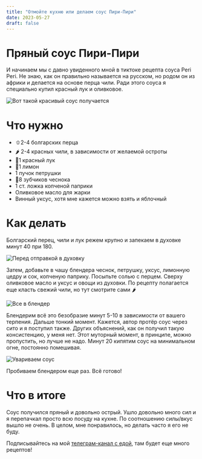 ```yaml
---
title: "Отмойте кухню или делаем соус Пири-Пири"
date: 2023-05-27
draft: false
---
```


# Пряный соус Пири-Пири

И начинаем мы с давно увиденного мной в тиктоке рецепта соуса Peri Peri. Не знаю, как он правильно называется на русском, но родом он из африки и делается на основе перца чили. 
Ради этого соуса я специально купил красный лук и оливковое.

![Вот такой красивый соус получается](/assets/img/1.jpg)

# Что нужно
- 🫑2-4 болгарских перца
- 🌶 2-4 красных чили, в зависимости от желаемой остроты
- 🧅1 красный лук
- 🍋1 лимон
- 1 пучок петрушки
- 🧄8 зубчиков чеснока
- 1 ст. ложка копченой паприки
- Оливковое масло для жарки
- Винный уксус, хотя мне кажется можно взять и яблочный

# Как делать
Болгарский перец, чили и лук режем крупно и запекаем в духовке минут 40 при 180.

![Перед отправкой в духовку](/assets/img/2.jpg)

Затем, добавьте в чашу блендера чеснок, петрушку, уксус, лимонную цедру и сок, копченую паприку. Посыпьте солью с перцем. Сверху оливковое масло и уксус и овощи из духовки. По рецепту полагается еще класть свежий чили, но тут смотрите сами 🌶

![Все в блендер](/assets/img/3.jpg)

Блендерим всё это безобразие минут 5-10 в зависимости от вашего терпения. 
Дальше тонкий момент. Кажется, автор протёр соус через сито и я поступил также. Других объяснений, как он получил такую консистенцию, у меня нет. Этот муторный момент, в принципе, можно пропустить, но лучше не надо.
Минут 20 кипятим соус на минимальном огне, постоянно помешивая.

![Увариваем соус](/assets/img/4.jpg)

Пробиваем блендером еще раз. Всё готово!

# Что в итоге
Соус получился пряный и довольно острый. Ушло довольно много сил и я перепачкал просто всю посуду на кухне. По соотношению силы/вкус вышло не очень. В целом, мне понравилось, но делать часто я его не буду.

Подписывайтесь на мой [телеграм-канал с едой](https://t.me/boiledjija), там будет еще много рецептов!